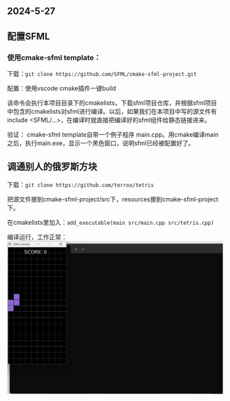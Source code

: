 ## 2024-5-27
## 配置SFML
### 使用cmake-sfml template：

下载：`git clone https://github.com/SFML/cmake-sfml-project.git`

配置：使用vscode cmake插件一键build

该命令会执行本项目目录下的cmakelists，下载sfml项目仓库，并根据sfml项目中包含的cmakelists对sfml进行编译。以后，如果我们在本项目中写的源文件有include <SFML/...>，在编译时就直接把编译好的sfml组件给静态链接进来。

验证：
cmake-sfml template自带一个例子程序 main.cpp。用cmake编译main之后，执行main.exe，显示一个黑色窗口，说明sfml已经被配置好了。

## 调通别人的俄罗斯方块
下载：`git clone https://github.com/terroo/tetris`

把源文件挪到cmake-sfml-project/src下，resources挪到cmake-sfml-project下。

在cmakelists里加入：`add_executable(main src/main.cpp src/tetris.cpp)`

编译运行，工作正常：![alt text](image.png)
